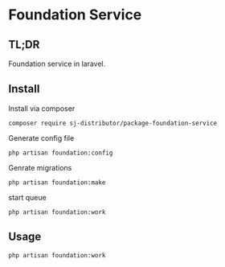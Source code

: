 Foundation Service
======================

TL;DR
-----
Foundation service in laravel.

Install
-------

Install via composer

```
composer require sj-distributor/package-foundation-service
```

Generate config file

```
php artisan foundation:config
```

Genrate migrations

```
php artisan foundation:make
```

start queue

```
php artisan foundation:work
```

Usage
-----

```
php artisan foundation:work
```
